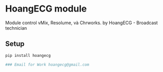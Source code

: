 # HoangECG module 

Module control vMix, Resolume, và Chrworks.
by HoangECG - Broadcast technician

## Setup
```bash
pip install hoangecg

### Email for Work hoangecg@gmail.com
